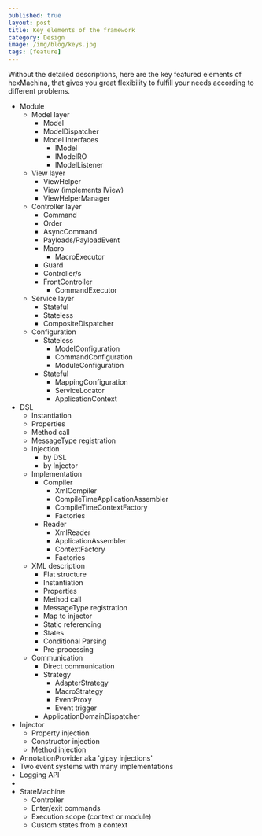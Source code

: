 ```yaml
---
published: true
layout: post
title: Key elements of the framework
category: Design
image: /img/blog/keys.jpg
tags: [feature]
---
```

Without the detailed descriptions, here are the key featured elements of hexMachina, that gives you great flexibility to fulfill your needs according to different problems.

 - Module 
	 - Model layer 
		 - Model 
		 - ModelDispatcher 
		 - Model Interfaces
			 - IModel
			 - IModelRO
			 - IModelListener
	 - View layer
		 - ViewHelper
		 - View (implements IView)
		 - ViewHelperManager
	 - Controller layer 
		 - Command 
		 - Order
		 - AsyncCommand 
		 - Payloads/PayloadEvent
		 - Macro 
			 - MacroExecutor 
		 - Guard
		 - Controller/s
		 - FrontController
			 - CommandExecutor 
	 - Service layer 
		 - Stateful 
		 - Stateless
		 - CompositeDispatcher 
	 - Configuration 
		 - Stateless 
			 - ModelConfiguration
			 - CommandConfiguration 
			 - ModuleConfiguration
		 - Stateful 
			 - MappingConfiguration 
			 - ServiceLocator
			 - ApplicationContext 
 - DSL
	 - Instantiation 
	 - Properties 
	 - Method call 
	 - MessageType registration 
	 - Injection
		 - by DSL 
		 - by Injector 
	- Implementation
		- Compiler
			- XmlCompiler
			- CompileTimeApplicationAssembler
			- CompileTimeContextFactory
			- Factories
		- Reader
			- XmlReader
			- ApplicationAssembler
			- ContextFactory
			- Factories
	 - XML description 
		 - Flat structure 
		 - Instantiation
		 - Properties 
		 - Method call 
		 - MessageType registration 
		 - Map to injector 
		 - Static referencing 
		 - States
		 - Conditional Parsing
		 - Pre-processing
	 - Communication 
		 - Direct communication 
		 - Strategy
			 - AdapterStrategy 
			 - MacroStrategy 
			 - EventProxy
			 - Event trigger
		 - ApplicationDomainDispatcher 
 - Injector
	 - Property injection
	 - Constructor injection
	 - Method injection
 - AnnotationProvider aka 'gipsy injections'
 - Two event systems with many implementations
 - Logging API
 - 
 - StateMachine
 	- Controller
 	- Enter/exit commands
 	- Execution scope (context or module)
 	- Custom states from a context
